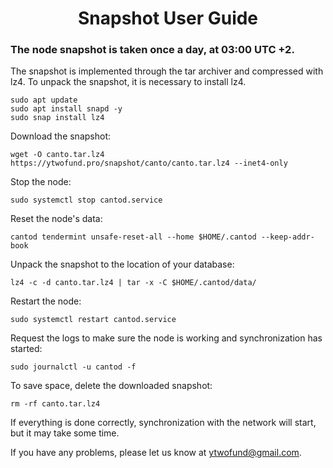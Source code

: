 <h1 align="center"> Snapshot User Guide </h1>
<h3 align="left"> The node snapshot is taken once a day, at 03:00 UTC +2. </h3>

The snapshot is implemented through the tar archiver and compressed with lz4. To unpack the snapshot, it is necessary to install lz4.
```
sudo apt update
sudo apt install snapd -y
sudo snap install lz4
```
Download the snapshot:
```
wget -O canto.tar.lz4 https://ytwofund.pro/snapshot/canto/canto.tar.lz4 --inet4-only
```
Stop the node:
```
sudo systemctl stop cantod.service
```
Reset the node's data:
```
cantod tendermint unsafe-reset-all --home $HOME/.cantod --keep-addr-book
```
Unpack the snapshot to the location of your database:
```
lz4 -c -d canto.tar.lz4 | tar -x -C $HOME/.cantod/data/
```
Restart the node:
```
sudo systemctl restart cantod.service
```
Request the logs to make sure the node is working and synchronization has started:
```
sudo journalctl -u cantod -f
```
To save space, delete the downloaded snapshot:
```
rm -rf canto.tar.lz4
```
If everything is done correctly, synchronization with the network will start, but it may take some time.

If you have any problems, please let us know at ytwofund@gmail.com.
